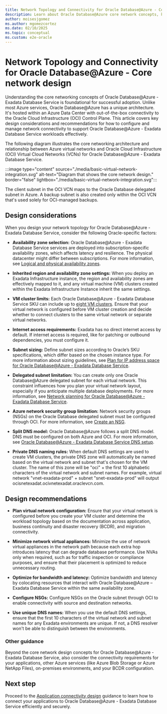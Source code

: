 ```yaml
---
title: Network Topology and Connectivity for Oracle Database@Azure - Core Network Design
description: Learn about Oracle Database@Azure core network concepts, key design considerations, and effective implementation practices for seamless integration.
author: moisesjgomez
ms.author: mgomezcortez
ms.date: 02/10/2025
ms.topic: conceptual
ms.custom: e2e-oracle
---
```


# Network Topology and Connectivity for Oracle Database@Azure - Core network design

Understanding the core networking concepts of Oracle Database@Azure - Exadata Database Service is foundational for successful adoption. Unlike most Azure services, Oracle Database@Azure has a unique architecture. It's hosted within an Azure Data Center with out-of-the-box connectivity to the Oracle Cloud Infrastructure (OCI) Control Plane. This article covers key design considerations and recommendations for how to configure and manage network connectivity to support Oracle Database@Azure - Exadata Database Service workloads effectively.

The following diagram illustrates the core networking architecture and relationship between Azure virtual networks and Oracle Cloud Infrastructure (OCI) Virtual Cloud Networks (VCNs) for Oracle Database@Azure - Exadata Database Service.

:::image type="content" source="./media/basic-virtual-network-integration.svg" alt-text="Diagram that shows the core network design." border="false" lightbox="./media/basic-virtual-network-integration.svg":::

The client subnet in the OCI VCN maps to the Oracle Database delegated subnet in Azure. A backup subnet is also created only within the OCI VCN that's used solely for OCI-managed backups.

## Design considerations

When you design your network topology for Oracle Database@Azure - Exadata Database Service, consider the following Oracle-specific factors:

- **Availability zone selection:** Oracle Database@Azure - Exadata Database Service services are deployed into subscription-specific availability zones, which affects latency and resilience. The physical datacenter might differ between subscriptions. For more information, see [Logical and physical availability zones](/azure/reliability/availability-zones-overview?tabs=azure-cli#physical-and-logical-availability-zones).

- **Inherited region and availability zone settings:** When you deploy an Exadata Infrastructure instance, the region and availability zones are effectively mapped to it, and any virtual machine (VM) clusters created within the Exadata Infrastructure Instance inherit the same settings.

- **VM cluster limits:** Each Oracle Database@Azure - Exadata Database Service SKU can include up to [eight VM clusters](https://docs.oracle.com/iaas/exadatacloud/doc/exa-service-desc.html#ECSCM-GUID-B0820870-D946-4879-85BF-C95FF25979CF). Ensure that your virtual network is configured before VM cluster creation and decide whether to connect clusters to the same virtual network or separate virtual networks.

- **Internet access requirements:** Exadata has no direct internet access by default. If internet access is required, like for patching or outbound dependencies, you must configure it.

- **Subnet sizing:** Define subnet sizes according to Oracle’s SKU specifications, which differ based on the chosen instance type. For more information about sizing guidelines, see [Plan for IP address space for Oracle Database@Azure - Exadata Database Service](/azure/oracle/oracle-db/oracle-database-plan-ip).

- **Delegated subnet limitation:** You can create only one Oracle Database@Azure delegated subnet for each virtual network. This constraint influences how you plan your virtual network layout, especially if you anticipate multiple database deployments. For more information, see [Network planning for Oracle Database@Azure - Exadata Database Service](/azure/oracle/oracle-db/oracle-database-network-plan).

- **Azure network security group limitation:** Network security groups (NSGs) on the Oracle Database delegated subnet must be configured through OCI. For more information, see [Create an NSG](https://docs.oracle.com/iaas/Content/Network/Concepts/create-nsg.htm).

- **Split DNS model:** Oracle Database@Azure follows a split DNS model. DNS must be configured on both Azure and OCI. For more information, see [Oracle Database@Azure - Exadata Database Service DNS setup](https://techcommunity.microsoft.com/blog/fasttrackforazureblog/oracle-databaseazure-dns-setup/4304513).

- **Private DNS naming rules:** When default DNS settings are used to create VM clusters, the private DNS zone will automatically be named based on the virtual network and subnet that's chosen for the VM cluster. The name of this zone will be "oci" + the first 10 alphabetic characters of the virtual network and subnet names. For example, virtual network "vnet-exadata-prod" + subnet "snet-exadata-prod" will output ocisnetexadat.ocivnetexadat.oraclevcn.com.

## Design recommendations

- **Plan virtual network configuration:** Ensure that your virtual network is configured before you create your VM cluster and determine the workload topology based on the documentation across application, business continuity and disaster recovery (BCDR), and migration connectivity.

- **Minimize network virtual appliances:** Minimize the use of network virtual appliances in the network path because each extra hop introduces latency that can degrade database performance. Use NVAs only when required, such as for traffic inspection or compliance purposes, and ensure that their placement is optimized to reduce unnecessary routing.

- **Optimize for bandwidth and latency:** Optimize bandwidth and latency by colocating resources that interact with Oracle Database@Azure – Exadata Database Service within the same availability zone.

- **Configure NSGs:** Configure NSGs on the Oracle subnet through OCI to enable connectivity with source and destination networks.

- **Use unique DNS names:** When you use the default DNS settings, ensure that the first 10 characters of the virtual network and subnet names for any Exadata environments are unique. If not, a DNS resolver won't be able to distinguish between the environments.

### Other guidance

Beyond the core network design concepts for Oracle Database@Azure - Exadata Database Service, also consider the connectivity requirements for your applications, other Azure services (like Azure Blob Storage or Azure NetApp Files), on-premises environments, and your BCDR configuration.

## Next step

Proceed to the [Application connectivity design](./application-connectivity-design.md) guidance to learn how to connect your applications to Oracle Database@Azure - Exadata Database Service efficiently and securely.
